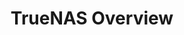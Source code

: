 ---
title: "TrueNAS Overview"
linkTitle: "Overview"
description: "Background information and general overview of the software."
geekdocCollapseSection: true
weight: 10
---